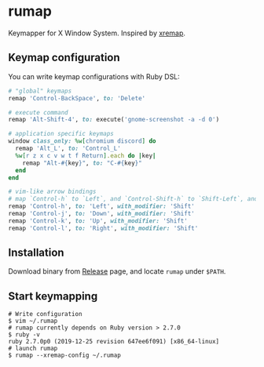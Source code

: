 # rumap

Keymapper for X Window System. Inspired by [xremap](https://github.com/k0kubun/xremap).

## Keymap configuration

You can write keymap configurations with Ruby DSL:

```ruby
# "global" keymaps
remap 'Control-BackSpace', to: 'Delete'

# execute command
remap 'Alt-Shift-4', to: execute('gnome-screenshot -a -d 0')

# application specific keymaps
window class_only: %w[chromium discord] do
  remap 'Alt_L', to: 'Control_L'
  %w[r z x c v w t f Return].each do |key|
    remap "Alt-#{key}", to: "C-#{key}"
  end
end

# vim-like arrow bindings
# map `Control-h` to `Left`, and `Control-Shift-h` to `Shift-Left`, and so on.
remap 'Control-h', to: 'Left', with_modifier: 'Shift'
remap 'Control-j', to: 'Down', with_modifier: 'Shift'
remap 'Control-k', to: 'Up', with_modifier: 'Shift'
remap 'Control-l', to: 'Right', with_modifier: 'Shift'
```

## Installation

Download binary from [Release](https://github.com/genya0407/rumap/releases) page, and locate `rumap` under `$PATH`.

## Start keymapping

```shell
# Write configuration
$ vim ~/.rumap
# rumap currently depends on Ruby version > 2.7.0
$ ruby -v
ruby 2.7.0p0 (2019-12-25 revision 647ee6f091) [x86_64-linux]
# launch rumap
$ rumap --xremap-config ~/.rumap
```
